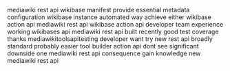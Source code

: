 mediawiki rest api wikibase manifest provide essential metadata configuration wikibase instance automated way achieve either wikibase action api mediawiki rest api wikibase action api developer team experience working wikibases api mediawiki rest api built recently good test coverage thanks mediawikitoolsapitesting developer want try new rest api broadly standard probably easier tool builder action api dont see significant downside one mediawiki rest api consequence gain knowledge new mediawiki rest api